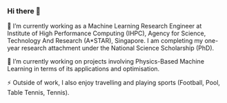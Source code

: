 ### Hi there 👋
🔭 I’m currently working as a Machine Learning Research Engineer at Institute of High Performance Computing (IHPC), Agency for Science, Technology And Research (A*STAR), Singapore. I am completing my one-year research attachment under the National Science Scholarship (PhD).

🌱 I’m currently working on projects involving Physics-Based Machine Learning in terms of its applications and optimisation.

⚡ Outside of work, I also enjoy travelling and playing sports (Football, Pool, Table Tennis, Tennis).


<!--
**nicholassung97/nicholassung97** is a ✨ _special_ ✨ repository because its `README.md` (this file) appears on your GitHub profile.

Here are some ideas to get you started:

- 🔭 I’m currently working on ...
- 🌱 I’m currently learning ...
- 👯 I’m looking to collaborate on ...
- 🤔 I’m looking for help with ...
- 💬 Ask me about ...
- 📫 How to reach me: ...
- 😄 Pronouns: ...
- ⚡ Fun fact: ...
-->
